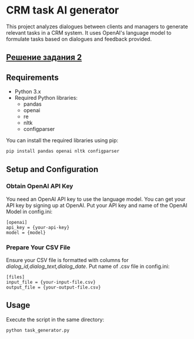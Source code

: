 # CRM task AI generator

This project analyzes dialogues between clients and managers to generate relevant tasks in a CRM system. It uses OpenAI's language model to formulate tasks based on dialogues and feedback provided.

## [Решение задания 2](https://github.com/Dilara0880/CRM-task-AI-generator/blob/main/Task%202.md)
## Requirements

- Python 3.x
- Required Python libraries:
  - pandas
  - openai
  - re
  - nltk
  - configparser

You can install the required libraries using pip:

```bash
pip install pandas openai nltk configparser
``` 

## Setup and Configuration

### Obtain OpenAI API Key
You need an OpenAI API key to use the language model. You can get your API key by signing up at OpenAI. 
Put your API key and name of the OpenAI Model in config.ini:

```
[openai]
api_key = {your-api-key}
model = {model}
```

### Prepare Your CSV File
Ensure your CSV file is formatted with columns for _dialog_id,dialog_text,dialog_date_. Put name of .csv file in config.ini:
```
[files]
input_file = {your-input-file.csv}
output_file = {your-output-file.csv}
```

## Usage
Execute the script in the same directory:
```
python task_generator.py
```

